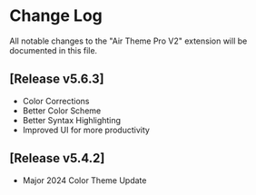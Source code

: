 # Change Log

All notable changes to the "Air Theme Pro V2" extension will be documented in this file.

## [Release v5.6.3]

- Color Corrections
- Better Color Scheme
- Better Syntax Highlighting
- Improved UI for more productivity

## [Release v5.4.2]

- Major 2024 Color Theme Update

